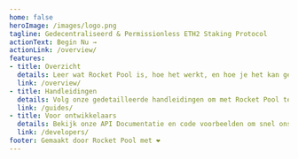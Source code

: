```yaml
---
home: false
heroImage: /images/logo.png
tagline: Gedecentraliseerd & Permissionless ETH2 Staking Protocol
actionText: Begin Nu →
actionLink: /overview/
features:
- title: Overzicht
  details: Leer wat Rocket Pool is, hoe het werkt, en hoe je het kan gebruiken door middel van een serie makkelijk te begrijpen artikelen.
  link: /overview/
- title: Handleidingen
  details: Volg onze gedetailleerde handleidingen om met Rocket Pool te oefenen op het Prater test netwerk, van het staken van ETH tot het geheren van een node.
  link: /guides/
- title: Voor ontwikkelaars
  details: Bekijk onze API Documentatie en code voorbeelden om snel ons protocol in je applicatie te integrere.
  link: /developers/
footer: Gemaakt door Rocket Pool met ❤️
---
```


<home />